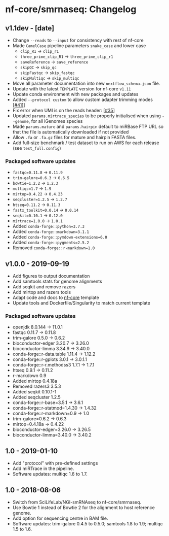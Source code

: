 # nf-core/smrnaseq: Changelog

## v1.1dev - [date]

* Change `--reads` to `--input` for consistency with rest of nf-core
* Made `CamelCase` pipeline parameters `snake_case` and lower case
  * `clip_R1` -> `clip_r1`
  * `three_prime_clip_R1` -> `three_prime_clip_r1`
  * `saveReference` -> `save_reference`
  * `skipQC` -> `skip_qc`
  * `skipFastqc` -> `skip_fastqc`
  * `skipMultiqc` -> `skip_multiqc`
* Move all parameter documentation into new `nextflow_schema.json` file.
* Update with the latest `TEMPLATE` version for nf-core `v1.11`
* Update conda environment with new packages and updates
* Added `--protocol custom` to allow custom adapter trimming modes [[#41]](https://github.com/nf-core/smrnaseq/issues/41)]
* Fix error when UMI is on the reads header: [[#35](https://github.com/nf-core/smrnaseq/issues/35)]
* Updated `params.mirtrace_species` to be properly initialised when using `--genome`, for all iGenomes species
* Made `params.mature` and `params.hairpin` default to miRBase FTP URL so that the file is automatically downloaded if not provided
* Allow `.fa` or `.fa.gz` files for mature and hairpin FASTA files.
* Add full-size benchmark / test dataset to run on AWS for each release (see `test_full.config`)

### Packaged software updates

* `fastqc=0.11.8` -> `0.11.9`
* `trim-galore=0.6.3` -> `0.6.5`
* `bowtie=1.2.2` -> `1.2.3`
* `multiqc=1.7` -> `1.9`
* `mirtop=0.4.22` -> `0.4.23`
* `seqcluster=1.2.5` -> `1.2.7`
* `htseq=0.11.2` -> `0.11.3`
* `fastx_toolkit=0.0.14` -> `0.0.14`
* `seqkit=0.10.1` -> `0.12.0`
* `mirtrace=1.0.0` -> `1.0.1`
* Added `conda-forge::python=3.7.3`
* Added `conda-forge::markdown=3.1.1`
* Added `conda-forge::pymdown-extensions=6.0`
* Added `conda-forge::pygments=2.5.2`
* Removed `conda-forge::r-markdown=1.0`

## v1.0.0 - 2019-09-19

* Add figures to output documentation
* Add samtools stats for genome alignments
* Add seqkit and remove razers
* Add mirtop and razers tools
* Adapt code and docs to [nf-core](http://nf-co.re/) template
* Update tools and Dockerfile/Singularity to match current template

### Packaged software updates

* openjdk 8.0.144 -> 11.0.1
* fastqc 0.11.7 -> 0.11.8
* trim-galore 0.5.0 -> 0.6.2
* bioconductor-edger 3.20.7 -> 3.26.0
* bioconductor-limma 3.34.9 -> 3.40.0
* conda-forge::r-data.table 1.11.4 -> 1.12.2
* conda-forge::r-gplots 3.0.1 -> 3.0.1.1
* conda-forge::r-r.methodss3 1.7.1 -> 1.7.1
* htseq 0.9.1 -> 0.11.2
* r-markdown 0.9
* Added mirtop 0.4.18a
* Removed razers3 3.5.3
* Added seqkit 0.10.1-1
* Added seqcluster 1.2.5
* conda-forge::r-base=3.5.1 -> 3.6.1
* conda-forge::r-statmod=1.4.30 -> 1.4.32
* conda-forge::r-markdown=0.9 -> 1.0
* trim-galore=0.6.2 -> 0.6.3
* mirtop=0.4.18a -> 0.4.22
* bioconductor-edger=3.26.0 -> 3.26.5
* bioconductor-limma=3.40.0 -> 3.40.2

## 1.0 - 2019-01-10

* Add "protocol" with pre-defined settings
* Add miRTrace in the pipeline.
* Software updates: multiqc 1.6 to 1.7.

## 1.0 - 2018-08-06

* Switch from SciLifeLab/NGI-smRNAseq to nf-core/smrnaseq.
* Use Bowtie 1 instead of Bowtie 2 for the alignment to host reference genome.
* Add option for sequencing centre in BAM file.
* Software updates: trim-galore 0.4.5 to 0.5.0; samtools 1.8 to 1.9; multiqc 1.5 to 1.6.
